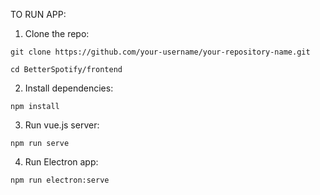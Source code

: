 TO RUN APP:
1. Clone the repo:

``` git clone https://github.com/your-username/your-repository-name.git ```

``` cd BetterSpotify/frontend ```

2. Install dependencies:

``` npm install ```

3. Run vue.js server:

``` npm run serve ```

4. Run Electron app:

``` npm run electron:serve ```
